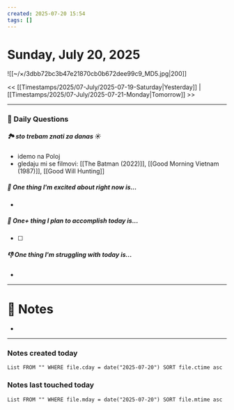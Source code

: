 ```yaml
---
created: 2025-07-20 15:54
tags: []
---
```

# Sunday, July 20, 2025

![[~/×/3dbb72bc3b47e21870cb0b672dee99c9_MD5.jpg|200]]

<< [[Timestamps/2025/07-July/2025-07-19-Saturday|Yesterday]] | [[Timestamps/2025/07-July/2025-07-21-Monday|Tomorrow]] >>

---
### 📅 Daily Questions

##### 🏞️️ sto trebam znati za danas ☀️
- idemo na Poloj
- gledaju mi se filmovi: [[The Batman (2022)]], [[Good Morning Vietnam (1987)]], [[Good Will Hunting]]

##### 🙌 One thing I'm excited about right now is...
- 

##### 🚀 One+ thing I plan to accomplish today is...
- [ ] 

##### 👎 One thing I'm struggling with today is...
- 

---
# 📝 Notes
- 

---
### Notes created today
```dataview
List FROM "" WHERE file.cday = date("2025-07-20") SORT file.ctime asc
```

### Notes last touched today
```dataview
List FROM "" WHERE file.mday = date("2025-07-20") SORT file.mtime asc
```
